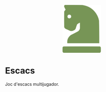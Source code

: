 <p style="text-align:center; padding-top: 10%; width: 100%">
    <img src="src/main/resources/static/frontend/public/images/icon-green.png" alt="icon green" width="25%"/>
</p>

# Escacs

Joc d'escacs multijugador.